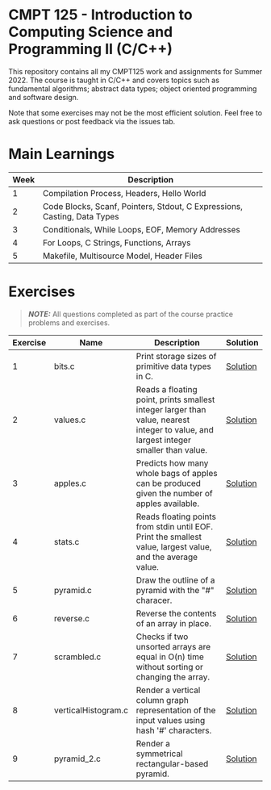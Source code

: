 # CMPT 125 - Introduction to Computing Science and Programming II (C/C++) 
This repository contains all my CMPT125 work and assignments for Summer 2022.
The course is taught in C/C++ and covers topics such as fundamental algorithms; abstract data types; object oriented programming and software design. 

Note that some exercises may not be the most efficient solution. Feel free to ask questions or post feedback via the issues tab.

# Main Learnings 
| Week | Description                                                              |
|------|--------------------------------------------------------------------------|
| 1    | Compilation Process, Headers, Hello World                                |
| 2    | Code Blocks, Scanf, Pointers, Stdout, C Expressions, Casting, Data Types |
| 3    | Conditionals, While Loops, EOF, Memory Addresses                         |
| 4    | For Loops, C Strings, Functions, Arrays                                  |
| 5    | Makefile, Multisource Model, Header Files                                |

# Exercises 
> **_NOTE:_**  All questions completed as part of the course practice problems and exercises.

| Exercise | Name                | Description                                                                                                                          | Solution                                                                          |
|----------|---------------------|--------------------------------------------------------------------------------------------------------------------------------------|-----------------------------------------------------------------------------------|
| 1        | bits.c              | Print storage sizes of primitive data types in C.                                                                                    | [Solution](https://github.com/syw175/cmpt-125/blob/main/Lab1/bits.c)              |
| 2        | values.c            | Reads a floating point, prints smallest integer larger than value, nearest integer to value, and largest integer smaller than value. | [Solution](https://github.com/syw175/cmpt-125/blob/main/Lab1/values.c)            |
| 3        | apples.c            | Predicts how many whole bags of apples can be produced given the number of apples available.                                         | [Solution](https://github.com/syw175/cmpt-125/blob/main/Lab1/apples.c)            |
| 4        | stats.c             | Reads floating points from stdin until EOF. Print the smallest value, largest value, and the average value.                          | [Solution](https://github.com/syw175/cmpt-125/blob/main/Lab2/stats.c)             |
| 5        | pyramid.c           | Draw the outline of a pyramid with the "#" characer.                                                                                 | [Solution](https://github.com/syw175/cmpt-125/blob/main/Lab2/pyramid.c)           |
| 6        | reverse.c           | Reverse the contents of an array in place.                                                                                           | [Solution](https://github.com/syw175/cmpt-125/blob/main/Lab2/reverse.c)           |
| 7        | scrambled.c         | Checks if two unsorted arrays are equal in O(n) time without sorting or changing the array.                                          | [Solution](https://github.com/syw175/cmpt-125/blob/main/Lab3/scrambled.c)         |
| 8        | verticalHistogram.c | Render a vertical column graph representation of the input values using hash '#' characters.                                         | [Solution](https://github.com/syw175/cmpt-125/blob/main/Lab3/verticalHistogram.c) |
| 9        | pyramid_2.c         | Render a symmetrical rectangular-based pyramid.                                                                                      | [Solution](https://github.com/syw175/cmpt-125/blob/main/Lab3/pyramid_2.c)         |
